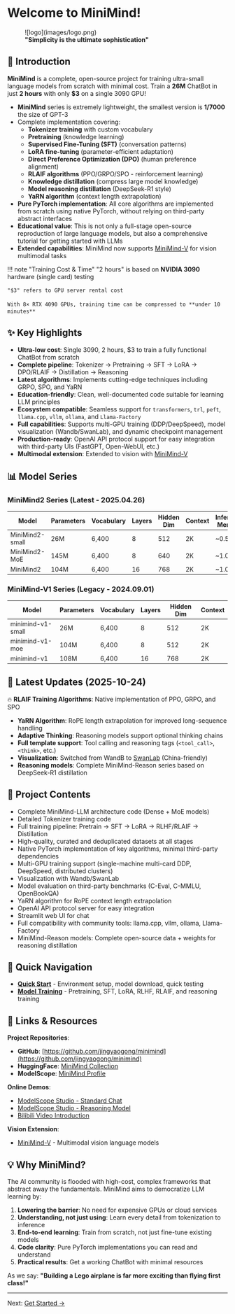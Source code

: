 # Welcome to MiniMind!

<figure markdown>
  ![logo](images/logo.png)
  <figcaption><strong>"Simplicity is the ultimate sophistication"</strong></figcaption>
</figure>

## 📌 Introduction

**MiniMind** is a complete, open-source project for training ultra-small language models from scratch with minimal cost. Train a **26M** ChatBot in just **2 hours** with only **$3** on a single 3090 GPU!

- **MiniMind** series is extremely lightweight, the smallest version is **1/7000** the size of GPT-3
- Complete implementation covering:
  - **Tokenizer training** with custom vocabulary
  - **Pretraining** (knowledge learning)
  - **Supervised Fine-Tuning (SFT)** (conversation patterns)
  - **LoRA fine-tuning** (parameter-efficient adaptation)
  - **Direct Preference Optimization (DPO)** (human preference alignment)
  - **RLAIF algorithms** (PPO/GRPO/SPO - reinforcement learning)
  - **Knowledge distillation** (compress large model knowledge)
  - **Model reasoning distillation** (DeepSeek-R1 style)
  - **YaRN algorithm** (context length extrapolation)
- **Pure PyTorch implementation**: All core algorithms are implemented from scratch using native PyTorch, without relying on third-party abstract interfaces
- **Educational value**: This is not only a full-stage open-source reproduction of large language models, but also a comprehensive tutorial for getting started with LLMs
- **Extended capabilities**: MiniMind now supports [MiniMind-V](https://github.com/jingyaogong/minimind-v) for vision multimodal tasks

!!! note "Training Cost & Time"
    "2 hours" is based on **NVIDIA 3090** hardware (single card) testing
    
    "$3" refers to GPU server rental cost
    
    With 8× RTX 4090 GPUs, training time can be compressed to **under 10 minutes**

## ✨ Key Highlights

- **Ultra-low cost**: Single 3090, 2 hours, $3 to train a fully functional ChatBot from scratch
- **Complete pipeline**: Tokenizer → Pretraining → SFT → LoRA → DPO/RLAIF → Distillation → Reasoning
- **Latest algorithms**: Implements cutting-edge techniques including GRPO, SPO, and YaRN
- **Education-friendly**: Clean, well-documented code suitable for learning LLM principles
- **Ecosystem compatible**: Seamless support for `transformers`, `trl`, `peft`, `llama.cpp`, `vllm`, `ollama`, and `Llama-Factory`
- **Full capabilities**: Supports multi-GPU training (DDP/DeepSpeed), model visualization (Wandb/SwanLab), and dynamic checkpoint management
- **Production-ready**: OpenAI API protocol support for easy integration with third-party UIs (FastGPT, Open-WebUI, etc.)
- **Multimodal extension**: Extended to vision with [MiniMind-V](https://github.com/jingyaogong/minimind-v)

## 📊 Model Series

### MiniMind2 Series (Latest - 2025.04.26)

| Model | Parameters | Vocabulary | Layers | Hidden Dim | Context | Inference Memory |
|-------|-----------|------------|--------|-----------|---------|-----------------|
| MiniMind2-small | 26M | 6,400 | 8 | 512 | 2K | ~0.5 GB |
| MiniMind2-MoE | 145M | 6,400 | 8 | 640 | 2K | ~1.0 GB |
| MiniMind2 | 104M | 6,400 | 16 | 768 | 2K | ~1.0 GB |

### MiniMind-V1 Series (Legacy - 2024.09.01)

| Model | Parameters | Vocabulary | Layers | Hidden Dim | Context |
|-------|-----------|------------|--------|-----------|---------|
| minimind-v1-small | 26M | 6,400 | 8 | 512 | 2K |
| minimind-v1-moe | 104M | 6,400 | 8 | 512 | 2K |
| minimind-v1 | 108M | 6,400 | 16 | 768 | 2K |

## 📅 Latest Updates (2025-10-24)

🔥 **RLAIF Training Algorithms**: Native implementation of PPO, GRPO, and SPO

- **YaRN Algorithm**: RoPE length extrapolation for improved long-sequence handling
- **Adaptive Thinking**: Reasoning models support optional thinking chains
- **Full template support**: Tool calling and reasoning tags (`<tool_call>`, `<think>`, etc.)
- **Visualization**: Switched from WandB to [SwanLab](https://swanlab.cn/) (China-friendly)
- **Reasoning models**: Complete MiniMind-Reason series based on DeepSeek-R1 distillation

## 🎯 Project Contents

- Complete MiniMind-LLM architecture code (Dense + MoE models)
- Detailed Tokenizer training code
- Full training pipeline: Pretrain → SFT → LoRA → RLHF/RLAIF → Distillation
- High-quality, curated and deduplicated datasets at all stages
- Native PyTorch implementation of key algorithms, minimal third-party dependencies
- Multi-GPU training support (single-machine multi-card DDP, DeepSpeed, distributed clusters)
- Visualization with Wandb/SwanLab
- Model evaluation on third-party benchmarks (C-Eval, C-MMLU, OpenBookQA)
- YaRN algorithm for RoPE context length extrapolation
- OpenAI API protocol server for easy integration
- Streamlit web UI for chat
- Full compatibility with community tools: llama.cpp, vllm, ollama, Llama-Factory
- MiniMind-Reason models: Complete open-source data + weights for reasoning distillation

## 🚀 Quick Navigation

- **[Quick Start](quickstart.md)** - Environment setup, model download, quick testing
- **[Model Training](training.md)** - Pretraining, SFT, LoRA, RLHF, RLAIF, and reasoning training

## 🔗 Links & Resources

**Project Repositories**:
- **GitHub**: [https://github.com/jingyaogong/minimind](https://github.com/jingyaogong/minimind)
- **HuggingFace**: [MiniMind Collection](https://huggingface.co/collections/jingyaogong/minimind-66caf8d999f5c7fa64f399e5)
- **ModelScope**: [MiniMind Profile](https://www.modelscope.cn/profile/gongjy)

**Online Demos**:
- [ModelScope Studio - Standard Chat](https://www.modelscope.cn/studios/gongjy/MiniMind)
- [ModelScope Studio - Reasoning Model](https://www.modelscope.cn/studios/gongjy/MiniMind-Reasoning)
- [Bilibili Video Introduction](https://www.bilibili.com/video/BV12dHPeqE72/)

**Vision Extension**:
- [MiniMind-V](https://github.com/jingyaogong/minimind-v) - Multimodal vision language models

## 💡 Why MiniMind?

The AI community is flooded with high-cost, complex frameworks that abstract away the fundamentals. MiniMind aims to democratize LLM learning by:

1. **Lowering the barrier**: No need for expensive GPUs or cloud services
2. **Understanding, not just using**: Learn every detail from tokenization to inference
3. **End-to-end learning**: Train from scratch, not just fine-tune existing models
4. **Code clarity**: Pure PyTorch implementations you can read and understand
5. **Practical results**: Get a working ChatBot with minimal resources

As we say: **"Building a Lego airplane is far more exciting than flying first class!"**

---

Next: [Get Started →](quickstart.md)

